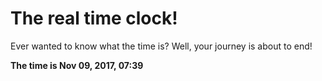 # The real time clock!

Ever wanted to know what the time is? Well, your journey is about to end!

**The time is Nov 09, 2017, 07:39**